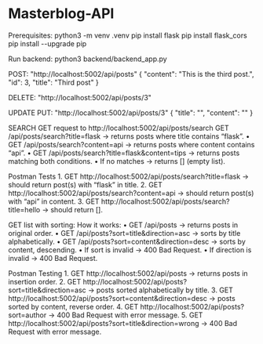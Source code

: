 # Masterblog-API

Prerequisites:
python3 -m venv .venv
pip install flask
pip install flask_cors
pip install --upgrade pip

Run backend:
python3 backend/backend_app.py

POST: "http://localhost:5002/api/posts"
{
    "content": "This is the third post.",
    "id": 3,
    "title": "Third post"
}

DELETE: "http://localhost:5002/api/posts/3"

UPDATE PUT: "http://localhost:5002/api/posts/3"
{
    "title": "<new title>",
    "content": "<new content>"
}

SEARCH GET request to http://localhost:5002/api/posts/search
GET /api/posts/search?title=flask → returns posts where title contains “flask”.
	•	GET /api/posts/search?content=api → returns posts where content contains “api”.
	•	GET /api/posts/search?title=flask&content=tips → returns posts matching both conditions.
	•	If no matches → returns [] (empty list).

Postman Tests
	1.	GET http://localhost:5002/api/posts/search?title=flask
→ should return post(s) with “flask” in title.
	2.	GET http://localhost:5002/api/posts/search?content=api
→ should return post(s) with “api” in content.
	3.	GET http://localhost:5002/api/posts/search?title=hello
→ should return [].

GET list with sorting:
How it works:
	•	GET /api/posts → returns posts in original order.
	•	GET /api/posts?sort=title&direction=asc → sorts by title alphabetically.
	•	GET /api/posts?sort=content&direction=desc → sorts by content, descending.
	•	If sort is invalid → 400 Bad Request.
	•	If direction is invalid → 400 Bad Request.

 Postman Testing
	1.	GET http://localhost:5002/api/posts
→ returns posts in insertion order.
	2.	GET http://localhost:5002/api/posts?sort=title&direction=asc
→ posts sorted alphabetically by title.
	3.	GET http://localhost:5002/api/posts?sort=content&direction=desc
→ posts sorted by content, reverse order.
	4.	GET http://localhost:5002/api/posts?sort=author
→ 400 Bad Request with error message.
	5.	GET http://localhost:5002/api/posts?sort=title&direction=wrong
→ 400 Bad Request with error message.